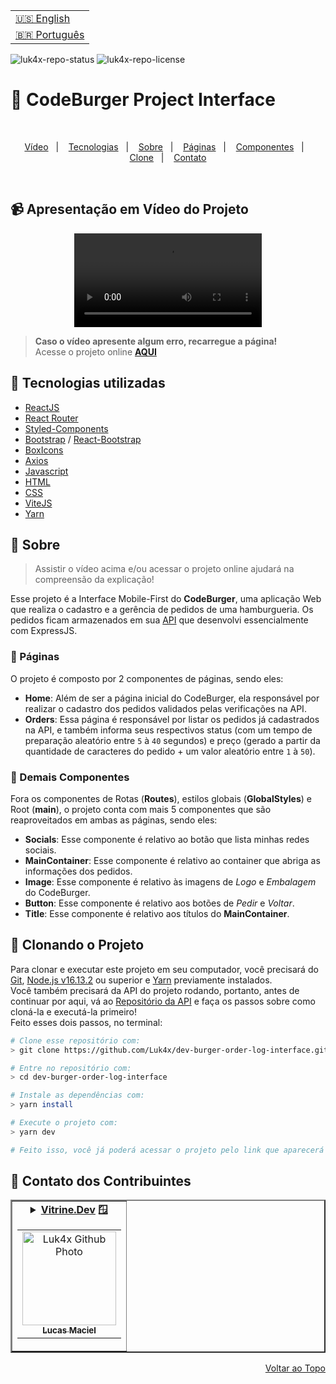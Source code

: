 <table align="right">
  <tr>
    <td>
      <a href="readme-en.md">🇺🇸 English</a>
    </td>
  </tr>
  <tr>
    <td>
      <a href="README.md">🇧🇷 Português</a>
    </td>
  </tr>
</table>

![luk4x-repo-status](https://img.shields.io/badge/Status-Finished-lightgrey?style=for-the-badge&logo=headspace&logoColor=green&color=lightgrey)
![luk4x-repo-license](https://img.shields.io/github/license/Luk4x/dev-burger-order-log-interface?style=for-the-badge&logo=unlicense&logoColor=lightgrey)
# 🍔 CodeBurger Project Interface

<br>
<p align="center">
  <a href="#-apresentação-em-vídeo-do-projeto">Vídeo</a>&nbsp;&nbsp;&nbsp;|&nbsp;&nbsp;&nbsp;
  <a href="#-tecnologias-utilizadas">Tecnologias</a>&nbsp;&nbsp;&nbsp;|&nbsp;&nbsp;&nbsp;
  <a href="#-sobre">Sobre</a>&nbsp;&nbsp;&nbsp;|&nbsp;&nbsp;&nbsp;
  <a href="#-páginas">Páginas</a>&nbsp;&nbsp;&nbsp;|&nbsp;&nbsp;&nbsp;
  <a href="#-demais-componentes">Componentes</a>&nbsp;&nbsp;&nbsp;|&nbsp;&nbsp;&nbsp;
  <a href="#-clonando-o-projeto">Clone</a>&nbsp;&nbsp;&nbsp;|&nbsp;&nbsp;&nbsp;
  <a href="#-contato-dos-contribuintes">Contato</a>
</p>
<br>

## 📹 Apresentação em Vídeo do Projeto
<div align="center">
  <video src="https://user-images.githubusercontent.com/86276393/180319426-feca2803-6fe7-4480-a151-6ccf7daafd1f.mp4">
</div>

> **Caso o vídeo apresente algum erro, recarregue a página!**<br>
> Acesse o projeto online **[AQUI](https://luk4x-codeburgerv1.netlify.app/)**

## 🚀 Tecnologias utilizadas

-   [ReactJS](https://pt-br.reactjs.org)
-   [React Router](https://reactrouter.com/docs/en/v6/getting-started/overview)
-   [Styled-Components](https://styled-components.com)
-   [Bootstrap](https://getbootstrap.com/) / [React-Bootstrap](https://react-bootstrap.github.io/)
-   [BoxIcons](https://boxicons.com/)
-   [Axios](https://axios-http.com/docs/intro)
-   [Javascript](https://developer.mozilla.org/en-US/docs/Web/JavaScript)
-   [HTML](https://developer.mozilla.org/en-US/docs/Web/HTML)
-   [CSS](https://developer.mozilla.org/en-US/docs/Web/CSS)
-   [ViteJS](https://vitejs.dev/)
-   [Yarn](https://yarnpkg.com/)

## 📝 Sobre

> Assistir o vídeo acima e/ou acessar o projeto online ajudará na compreensão da explicação!

Esse projeto é a Interface Mobile-First do **CodeBurger**, uma aplicação Web que realiza o cadastro e a gerência de pedidos de uma hamburgueria. Os pedidos ficam armazenados em sua [API](https://github.com/Luk4x/dev-burger-order-log-API) que desenvolvi essencialmente com ExpressJS.

### 📄 Páginas

O projeto é composto por 2 componentes de páginas, sendo eles:

  - **Home**: Além de ser a página inicial do CodeBurger, ela responsável por realizar o cadastro dos pedidos validados pelas verificações na API.
  - **Orders**: Essa página é responsável por listar os pedidos já cadastrados na API, e também informa seus respectivos status (com um tempo de preparação aleatório entre `5` à `40` segundos) e preço (gerado a partir da quantidade de caracteres do pedido + um valor aleatório entre `1` à `50`).

### 📑 Demais Componentes

Fora os componentes de Rotas (**Routes**), estilos globais (**GlobalStyles**) e Root (**main**), o projeto conta com mais 5 componentes que são reaproveitados em ambas as páginas, sendo eles:

- **Socials**: Esse componente é relativo ao botão que lista minhas redes sociais.
- **MainContainer**: Esse componente é relativo ao container que abriga as informações dos pedidos.
- **Image**: Esse componente é relativo às imagens de _Logo_ e _Embalagem_ do CodeBurger.
- **Button**: Esse componente é relativo aos botões de _Pedir_ e _Voltar_.
- **Title**: Esse componente é relativo aos títulos do **MainContainer**.

## 📖 Clonando o Projeto

Para clonar e executar este projeto em seu computador, você precisará do [Git](https://git-scm.com/), [Node.js v16.13.2](https://nodejs.org/en/) ou superior e [Yarn](https://yarnpkg.com/) previamente instalados.<br>
Você também precisará da API do projeto rodando, portanto, antes de continuar por aqui, vá ao [Repositório da API](https://github.com/Luk4x/dev-burger-order-log-API) e faça os passos sobre como cloná-la e executá-la primeiro!<br>
Feito esses dois passos, no terminal:


```bash
# Clone esse repositório com:
> git clone https://github.com/Luk4x/dev-burger-order-log-interface.git

# Entre no repositório com:
> cd dev-burger-order-log-interface

# Instale as dependências com:
> yarn install

# Execute o projeto com:
> yarn dev

# Feito isso, você já poderá acessar o projeto pelo link que aparecerá no terminal! (algo como http://localhost:3000/ ou http://127.0.0.1:5173/)
```

## 🤝 Contato dos Contribuintes

<table border="2">
  <tr>
    <td align="center">
      <details>
        <summary>
          <b><a href="https://cursos.alura.com.br/vitrinedev/lucasmacielf">Vitrine.Dev</a> 🪟</b>
          <table>
            <tr>
              <td align="center">
                <a href="https://github.com/Luk4x">
                  <img src="https://avatars.githubusercontent.com/Luk4x" width="150px;" alt="Luk4x Github Photo"/>
                </a>
                <br>
                <a href="https://www.linkedin.com/in/lucasmacielf/">
                  <sub>
                    <b>Lucas Maciel</b>
                  </sub>
                </a>
              </td>
            </tr>
          </table>
        </summary>

| :placard: Vitrine.Dev | Lucas Maciel |
| -------------  | --- |
| :sparkles: Nome        | **🍔 CodeBurger Interface**
| :label: Tecnologias | reactjs, bootstrap, styled-components, axios, javascript, react router, boxicons, vitejs, css, html, yarn
| :camera: Img         | <img src="https://user-images.githubusercontent.com/86276393/202928703-e01cdfd2-d1a0-4e58-829f-c207fcee7381.png#vitrinedev" alt="vitrine.dev thumb" width="100%"/>

</details>
</td>
</tr>
</table>

<p align="right">
  <a href="#-codeburger-project-interface">Voltar ao Topo</a>
</p>
